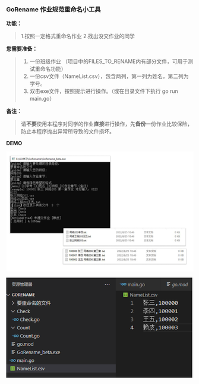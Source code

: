 ### GoRename 作业规范重命名小工具

**功能：**

> 1.按照一定格式重命名作业
> 2.找出没交作业的同学

**您需要准备：**

>1. 一份班级作业 （项目中的FILES_TO_RENAME内有部分文件，可用于测试重命名功能）
>2. 一份csv文件（NameList.csv），包含两列，第一列为姓名，第二列为学号。
>3. 双击exe文件，按照提示进行操作。（或在目录文件下执行 go run main.go）

**备注：**

> 请**不要**使用本程序对同学的作业**直接**进行操作，先**备份**一份作业比较保险，防止本程序抛出异常所导致的文件损坏。



**DEMO**

![](./DEMO/demo1.jpg)

![](./DEMO/demo2.jpg)